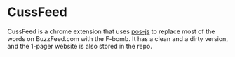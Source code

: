# CussFeed

CussFeed is a chrome extension that uses [pos-js](https://github.com/fortnightlabs/pos-js) to replace most of the words on BuzzFeed.com with the F-bomb. It has a clean and a dirty version, and the 1-pager website is also stored in the repo.
